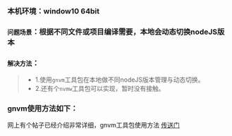 <!--
 * @Descripttion: 
 * @version: 
 * @Author: wenq
 * @Date: 2020-02-12 14:23:38
 * @LastEditors  : wenq
 * @LastEditTime : 2020-02-12 14:33:39
 -->
### 本机环境：window10 64bit

### `问题场景`：根据不同文件或项目编译需要，本地会动态切换nodeJS版本
### `解决方法`：
>* 1.使用`gnvm`工具包在本地做不同nodeJS版本管理与动态切换。
>* 2.还有个`nvmw`工具包可以实现，暂时没有接触。

### gnvm使用方法如下：
网上有个帖子已经介绍非常详细，gnvm工具包使用方法 [传送门](https://www.cnblogs.com/zycb/p/10912736.html)

